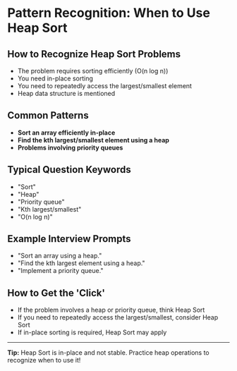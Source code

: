 # Pattern Recognition: When to Use Heap Sort

## How to Recognize Heap Sort Problems

- The problem requires sorting efficiently (O(n log n))
- You need in-place sorting
- You need to repeatedly access the largest/smallest element
- Heap data structure is mentioned

## Common Patterns

- **Sort an array efficiently in-place**
- **Find the kth largest/smallest element using a heap**
- **Problems involving priority queues**

## Typical Question Keywords

- "Sort"
- "Heap"
- "Priority queue"
- "Kth largest/smallest"
- "O(n log n)"

## Example Interview Prompts

- "Sort an array using a heap."
- "Find the kth largest element using a heap."
- "Implement a priority queue."

## How to Get the 'Click'

- If the problem involves a heap or priority queue, think Heap Sort
- If you need to repeatedly access the largest/smallest, consider Heap Sort
- If in-place sorting is required, Heap Sort may apply

---

**Tip:** Heap Sort is in-place and not stable. Practice heap operations to recognize when to use it!
